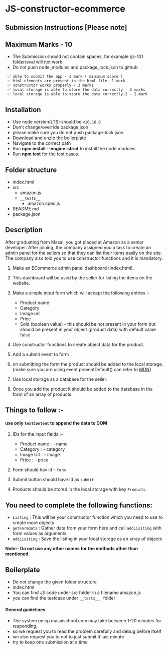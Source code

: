 # JS-constructor-ecommerce

## Submission Instructions [Please note]

## Maximum Marks - 10

- The Submission should not contain spaces, for example /js-101 folder/eval will not work
- Do not push node_modules and package_lock.json to github

```
 ✅ able to submit the app - 1 mark ( minimum score )
 ✅ html elements are present in the html file- 1 mark
 ✅ constructor works properly - 3 marks
 ✅ local storage is able to store the data correctly - 3 marks
 ✅ local storage is able to store the data correctly-2 - 2 mark
```

## Installation

- Use node version(LTS) should be `v16.16.0`
- Don't change/override package.json
- please make sure you do not push package-lock.json
- Download and unzip the boilerplate
- Navigate to the correct path
- Run **npm install --engine-strict** to install the node modules
- Run **npm test** for the test cases.

## Folder structure

- index.html
- src
  - amazon.js
  - `__tests__`
    - amazon.spec.js
- README.md
- package.json

## Description

After graduating from Masai, you got placed at Amazon as a senior developer. After joining, the company assigned you a task to create an admin panel for the sellers so that they can list their items easily on the site. The company also told you to use constructor functions and it is mandatory.

1.  Make an ECommerce admin panel dashboard (index.html).
2.  This dashboard will be used by the seller for listing the items on the website.
3.  Make a simple input form which will accept the following entries :-

    - Product name
    - Category
    - Image url
    - Price
    - Sold (boolean value) - this should be not present in your form but should be present in your object (product data) with default value false

4.  Use constructor functions to create object data for the product.
5.  Add a submit event to form
6.  on submitting the form the product should be added to the local storage.(make sure you are using event.preventDefault() can refer to [MDN](https://developer.mozilla.org/en-US/docs/Web/API/HTMLFormElement/submit_event))
7.  Use local storage as a database for the seller.
8.  Once you add the product it should be added to the database in the form of an array of products.

## Things to follow :-

#### use only `textContent` to append the data to DOM 


1. IDs for the input fields :-

   - Product name : - name
   - Category : - category
   - Image Url : - image
   - Price : - price

2. Form should hav id - `form`
3. Submit button should have Id as `submit`
4. Products should be stored in the local storage with key `Products`.

## You need to complete the following functions:

- `Listing` : This will be your constructor function which you need to use to create more objects
- `getFormData` : Gather data from your form here and call `addLisiting` with form values as arguments
- `addLisiting` : Save the listing in your local storage as an array of objects

**Note:- Do not use any other names for the methods other than mentioned.**

####

## Boilerplate

- Do not change the given folder structure
- index.html
- You can find JS code under src folder in a filename amazon.js
- you can find the testcase under `__tests__ ` folder

#### General guidelines

- The system on cp.masaischool.com may take between 1-20 minutes for responding,
- so we request you to read the problem carefully and debug before itself
- we also request you to not to just submit it last minute
- try to keep one submission at a time
